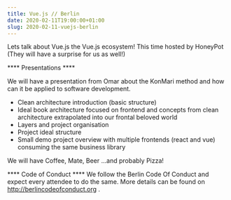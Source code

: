 ```yaml
---
title: Vue.js // Berlin
date: 2020-02-11T19:00:00+01:00
slug: 2020-02-11-vuejs-berlin
---
```


Lets talk about Vue.js the Vue.js ecosystem! This time hosted by HoneyPot (They will have a surprise for us as well!)

**** Presentations ****

We will have a presentation from Omar about the KonMari method and how can it be applied to software development.
- Clean architecture introduction (basic structure)
- Ideal book architecture focused on frontend and concepts from clean architecture extrapolated into our frontal beloved world
- Layers and project organisation
- Project ideal structure
- Small demo project overview with multiple frontends (react and vue) consuming the same business library

We will have Coffee, Mate, Beer …and probably Pizza!

**** Code of Conduct ****
We follow the Berlin Code Of Conduct and expect every attendee to do the same. More details can be found on http://berlincodeofconduct.org .

